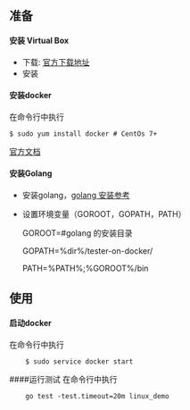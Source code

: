 ## 准备
#### 安装 Virtual Box
- 下载: [官方下载地址](https://www.virtualbox.org/wiki/Downloads)
- 安装

#### 安装docker
在命令行中执行
    
    $ sudo yum install docker # CentOs 7+
[官方文档](https://docs.docker.com/installation/centos/)

#### 安装Golang
- 安装golang，[golang 安装参考](http://golang.org/doc/install#tarball)
- 设置环境变量（GOROOT，GOPATH，PATH）
  
    GOROOT=#golang 的安装目录

    GOPATH=%dir%/tester-on-docker/
    
    PATH=%PATH%;%GOROOT%/bin

## 使用
#### 启动docker
在命令行中执行
```
    $ sudo service docker start
```

####运行测试
在命令行中执行   
```
    go test -test.timeout=20m linux_demo
```